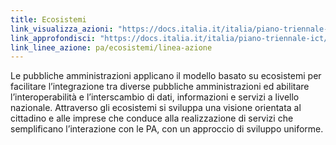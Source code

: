 ```yaml
---
title: Ecosistemi
link_visualizza_azioni: "https://docs.italia.it/italia/piano-triennale-ict/pianotriennale-ict-doc/it/2019-2021/07_ecosistemi.html#linee-di-azione"
link_approfondisci: "https://docs.italia.it/italia/piano-triennale-ict/pianotriennale-ict-doc/it/2019-2021/07_ecosistemi.html#scenario"
link_linee_azione: pa/ecosistemi/linea-azione
---
```


Le pubbliche amministrazioni applicano il modello basato su ecosistemi per
facilitare l’integrazione tra diverse pubbliche amministrazioni ed abilitare
l’interoperabilità e l’interscambio di dati, informazioni e servizi a livello
nazionale. Attraverso gli ecosistemi si sviluppa una visione orientata al
cittadino e alle imprese che conduce alla realizzazione di servizi che
semplificano l’interazione con le PA, con un approccio di sviluppo uniforme.
